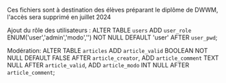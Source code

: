 Ces fichiers sont à destination des élèves préparant le diplôme de DWWM, l'accès sera supprimé en juillet 2024

Ajout du rôle des utilisateurs : 
ALTER TABLE `users` ADD `user_role` ENUM('user','admin','modo','') NOT NULL DEFAULT 'user' AFTER `user_pwd`;

Modération:
ALTER TABLE `articles` ADD `article_valid` BOOLEAN NOT NULL DEFAULT FALSE AFTER `article_creator`, ADD `article_comment` TEXT NULL AFTER `article_valid`, ADD `article_modo` INT NULL AFTER `article_comment`;